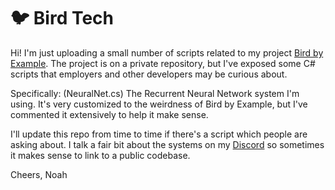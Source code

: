 # :bird: Bird Tech

Hi! I'm just uploading a small number of scripts related to my project [Bird by Example](https://noahburkholder.itch.io/bird-by-example). The project is on a private repository, but I've exposed some C# scripts that employers and other developers may be curious about.

Specifically:
(NeuralNet.cs) The Recurrent Neural Network system I'm using. It's very customized to the weirdness of Bird by Example, but I've commented it extensively to help it make sense.

I'll update this repo from time to time if there's a script which people are asking about. I talk a fair bit about the systems on my [Discord](https://discord.gg/UWeXjUf) so sometimes it makes sense to link to a public codebase.

Cheers,
Noah
